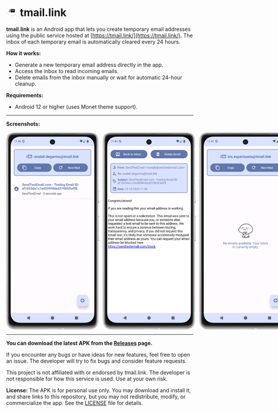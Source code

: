 # <img src="images/icon.png" alt="TMail Logo" width="30" /> tmail.link

**tmail.link** is an Android app that lets you create temporary email addresses using the public service hosted at [https://tmail.link/](https://tmail.link/). The inbox of each temporary email is automatically cleared every 24 hours. 

**How it works:**  
- Generate a new temporary email address directly in the app.  
- Access the inbox to read incoming emails.  
- Delete emails from the inbox manually or wait for automatic 24-hour cleanup.  

**Requirements:**  
- Android 12 or higher (uses Monet theme support).

---

**Screenshots:**  
<div style="display: flex; gap: 10px;">
  <img src="images/screenshot1.png" alt="Screenshot 1" width="250"/>
  <img src="images/screenshot2.png" alt="Screenshot 2" width="250"/>
  <img src="images/screenshot3.png" alt="Screenshot 3" width="250"/>
</div>

---

**You can download the latest APK from the [Releases](../../releases) page.**

If you encounter any bugs or have ideas for new features, feel free to open an issue. The developer will try to fix bugs and consider feature requests.

This project is not affiliated with or endorsed by tmail.link. The developer is not responsible for how this service is used. Use at your own risk.

**License:** The APK is for personal use only. You may download and install it, and share links to this repository, but you may not redistribute, modify, or commercialize the app. See the [LICENSE](./LICENSE) file for details.
